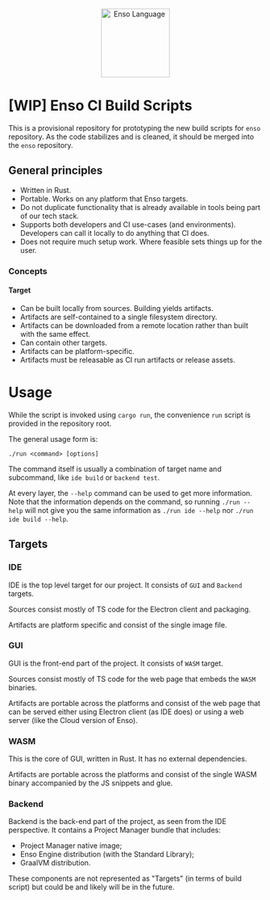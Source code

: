 <p align="center">
  <br/>
  <a href="http://enso.org">
      <img
          src="https://user-images.githubusercontent.com/1623053/79905826-22bac080-8417-11ea-82b0-ee015904a485.png"
          alt="Enso Language"
          width="136"
      />
  </a>
</p>

# [WIP] Enso CI Build Scripts 

This is a provisional repository for prototyping the new build scripts for 
`enso` repository. As the code stabilizes and is cleaned, it should be merged 
into the `enso` repository.

## General principles

* Written in Rust.
* Portable. Works on any platform that Enso targets.
* Do not duplicate functionality that is already available in tools being part of our tech stack.
* Supports both developers and CI use-cases (and environments). Developers can call it locally to do anything that CI does.
* Does not require much setup work. Where feasible sets things up for the user.


### Concepts
#### Target
* Can be built locally from sources. Building yields artifacts.
* Artifacts are self-contained to a single filesystem directory.
* Artifacts can be downloaded from a remote location rather than built with the same effect.
* Can contain other targets.
* Artifacts can be platform-specific.
* Artifacts must be releasable as CI run artifacts or release assets.


# Usage
While the script is invoked using `cargo run`, the convenience `run` script is provided in the repository root.

The general usage form is:
```
./run <command> [options]
```

The command itself is usually a combination of target name and subcommand, like `ide build` or `backend test`.

At every layer, the `--help` command can be used to get more information. Note that the information depends on the command, so running `./run --help` will not give you the same information as `./run ide --help` nor `./run ide build --help`.

## Targets


### IDE
IDE is the top level target for our project. It consists of `GUI` and `Backend` targets. 

Sources consist mostly of TS code for the Electron client and packaging.

Artifacts are platform specific and consist of the single image file.

### GUI
GUI is the front-end part of the project. It consists of `WASM` target.

Sources consist mostly of TS code for the web page that embeds the `WASM` binaries. 

Artifacts are portable across the platforms and consist of the web page that can be served either using Electron client (as IDE does) or using a web server (like the Cloud version of Enso).

### WASM
This is the core of GUI, written in Rust. It has no external dependencies.

Artifacts are portable across the platforms and consist of the single WASM binary accompanied by the JS snippets and glue.

### Backend
Backend is the back-end part of the project, as seen from the IDE perspective. It contains a Project Manager bundle that includes:
* Project Manager native image;
* Enso Engine distribution (with the Standard Library);
* GraalVM distribution.

These components are not represented as "Targets" (in terms of build script) but could be and likely will be in the future.

